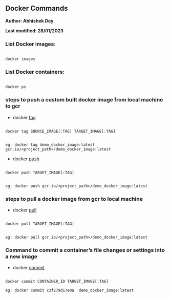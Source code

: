 ## Docker Commands

**Author: Abhishek Dey**

**Last modified: 28/01/2023**


### List Docker images:

```

docker images

```


### List Docker containers:

```

docker ps

```


### steps to push a custom built docker image from local machine to gcr


* docker [tag](https://docs.docker.com/engine/reference/commandline/tag/)

```

docker tag SOURCE_IMAGE[:TAG] TARGET_IMAGE[:TAG]


eg: docker tag demo_docker_image:latest gcr.io/<project_path>/demo_docker_image:latest

```

* docker [push](https://docs.docker.com/engine/reference/commandline/push/)

```

docker push TARGET_IMAGE[:TAG]


eg: docker push gcr.io/<project_path>/demo_docker_image:latest

```

### steps to pull a docker image from gcr to local machine


* docker [pull](https://docs.docker.com/engine/reference/commandline/pull/)

```

docker pull TARGET_IMAGE[:TAG]


eg: docker pull gcr.io/<project_path>/demo_docker_image:latest

```

### Command to commit a container’s file changes or settings into a new image


* docker [commit](https://docs.docker.com/engine/reference/commandline/commit/)

```

docker commit CONTAINER_ID TARGET_IMAGE[:TAG]

eg: docker commit c3f279d17e0a  demo_docker_image:latest


```



